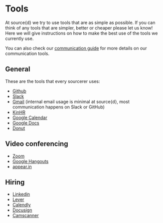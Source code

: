 # Tools

At source{d} we try to use tools that are as simple as possible. If you can think of any tools that are simpler, better or cheaper please let us know! Here we will give instructions on how to make the best use of the tools we currently use.

You can also check our [communication guide](../communication/README.md) for more details on our communication tools.

## General

These are the tools that every sourcerer uses:
* [Github](https://github.com)
* [Slack](https://slack.com)
* [Gmail](https://gmail.com) (internal email usage is minimal at source{d}, most communication happens on Slack or GitHub)
* [KinHR](https://kinhr.com)
* [Google Calendar](http://calendar.google.com)
* [Google Docs](http://docs.google.com)
* [Donut](https://src-d.slack.com/apps/A11MJ51SR-donut?page=1)

## Video conferencing

* [Zoom](http://zoom.us/)
* [Google Hangouts](http://hangouts.google.com)
* [appear.in](https://appear.in)

## Hiring

* [Linkedin](https://linkedin.com)
* [Lever](https://www.lever.co/)
* [Calendly](https://calendly.com)
* [Docusign](https://www.docusign.com)
* [Camscanner](https://www.camscanner.com)